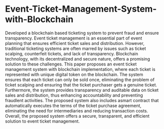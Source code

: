 # Event-Ticket-Management-System-with-Blockchain
Developed a blockchain based ticketing system to prevent fraud and ensure transparency.
Event ticket management is an essential part of event planning that ensures efficient
ticket sales and distribution. However, traditional ticketing systems are often marred by issues
such as ticket scalping, counterfeit tickets, and lack of transparency. Blockchain technology, with
its decentralized and secure nature, offers a promising solution to these challenges. This paper
proposes an event ticket management system with blockchain implementation, where each ticket
is represented with unique digital token on the blockchain. The system ensures that each ticket
can only be sold once, eliminating the problem of ticket scalping and ensuring that the ticket
purchaser gets a genuine ticket. Furthermore, the system provides transparency and auditable
data on ticket sales and distribution, thus enhancing accountability and preventing fraudlent
activities. The proposed system also includes asmart contract that automatically executes the
terms of the ticket purchase agreement, eliminating the need for intermediaries and reducing
transaction costs. Overall, the proposed system offers a secure, transparent, and efficient solution
to event ticket management.
